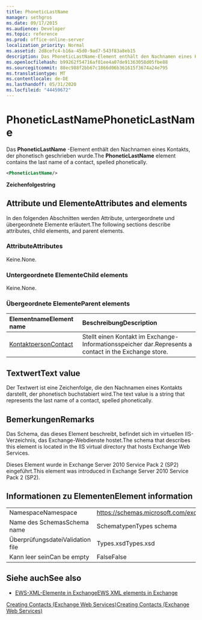 ```yaml
---
title: PhoneticLastName
manager: sethgros
ms.date: 09/17/2015
ms.audience: Developer
ms.topic: reference
ms.prod: office-online-server
localization_priority: Normal
ms.assetid: 2d8cefc4-b16a-45d0-9ad7-543f83a8eb15
description: Das PhoneticLastName-Element enthält den Nachnamen eines Kontakts, der phonetisch geschrieben wurde.
ms.openlocfilehash: b99262f54716af01ee4a07de91363058d05fbe88
ms.sourcegitcommit: 88ec988f2bb67c1866d06b361615f3674a24e795
ms.translationtype: MT
ms.contentlocale: de-DE
ms.lasthandoff: 05/31/2020
ms.locfileid: "44459672"
---
```

# <a name="phoneticlastname"></a><span data-ttu-id="68574-103">PhoneticLastName</span><span class="sxs-lookup"><span data-stu-id="68574-103">PhoneticLastName</span></span>

<span data-ttu-id="68574-104">Das **PhoneticLastName** -Element enthält den Nachnamen eines Kontakts, der phonetisch geschrieben wurde.</span><span class="sxs-lookup"><span data-stu-id="68574-104">The **PhoneticLastName** element contains the last name of a contact, spelled phonetically.</span></span> 
  
```XML
<PhoneticLastName/>
```

 <span data-ttu-id="68574-105">**Zeichenfolge**</span><span class="sxs-lookup"><span data-stu-id="68574-105">**string**</span></span>
## <a name="attributes-and-elements"></a><span data-ttu-id="68574-106">Attribute und Elemente</span><span class="sxs-lookup"><span data-stu-id="68574-106">Attributes and elements</span></span>

<span data-ttu-id="68574-107">In den folgenden Abschnitten werden Attribute, untergeordnete und übergeordnete Elemente erläutert.</span><span class="sxs-lookup"><span data-stu-id="68574-107">The following sections describe attributes, child elements, and parent elements.</span></span>
  
### <a name="attributes"></a><span data-ttu-id="68574-108">Attribute</span><span class="sxs-lookup"><span data-stu-id="68574-108">Attributes</span></span>

<span data-ttu-id="68574-109">Keine.</span><span class="sxs-lookup"><span data-stu-id="68574-109">None.</span></span>
  
### <a name="child-elements"></a><span data-ttu-id="68574-110">Untergeordnete Elemente</span><span class="sxs-lookup"><span data-stu-id="68574-110">Child elements</span></span>

<span data-ttu-id="68574-111">Keine.</span><span class="sxs-lookup"><span data-stu-id="68574-111">None.</span></span>
  
### <a name="parent-elements"></a><span data-ttu-id="68574-112">Übergeordnete Elemente</span><span class="sxs-lookup"><span data-stu-id="68574-112">Parent elements</span></span>

|<span data-ttu-id="68574-113">**Elementname**</span><span class="sxs-lookup"><span data-stu-id="68574-113">**Element name**</span></span>|<span data-ttu-id="68574-114">**Beschreibung**</span><span class="sxs-lookup"><span data-stu-id="68574-114">**Description**</span></span>|
|:-----|:-----|
|[<span data-ttu-id="68574-115">Kontaktperson</span><span class="sxs-lookup"><span data-stu-id="68574-115">Contact</span></span>](contact.md) <br/> |<span data-ttu-id="68574-116">Stellt einen Kontakt im Exchange-Informationsspeicher dar.</span><span class="sxs-lookup"><span data-stu-id="68574-116">Represents a contact in the Exchange store.</span></span>  <br/> |
   
## <a name="text-value"></a><span data-ttu-id="68574-117">Textwert</span><span class="sxs-lookup"><span data-stu-id="68574-117">Text value</span></span>

<span data-ttu-id="68574-118">Der Textwert ist eine Zeichenfolge, die den Nachnamen eines Kontakts darstellt, der phonetisch buchstabiert wird.</span><span class="sxs-lookup"><span data-stu-id="68574-118">The text value is a string that represents the last name of a contact, spelled phonetically.</span></span>
  
## <a name="remarks"></a><span data-ttu-id="68574-119">Bemerkungen</span><span class="sxs-lookup"><span data-stu-id="68574-119">Remarks</span></span>

<span data-ttu-id="68574-120">Das Schema, das dieses Element beschreibt, befindet sich im virtuellen IIS-Verzeichnis, das Exchange-Webdienste hostet.</span><span class="sxs-lookup"><span data-stu-id="68574-120">The schema that describes this element is located in the IIS virtual directory that hosts Exchange Web Services.</span></span>
  
<span data-ttu-id="68574-121">Dieses Element wurde in Exchange Server 2010 Service Pack 2 (SP2) eingeführt.</span><span class="sxs-lookup"><span data-stu-id="68574-121">This element was introduced in Exchange Server 2010 Service Pack 2 (SP2).</span></span>
  
## <a name="element-information"></a><span data-ttu-id="68574-122">Informationen zu Elementen</span><span class="sxs-lookup"><span data-stu-id="68574-122">Element information</span></span>

|||
|:-----|:-----|
|<span data-ttu-id="68574-123">Namespace</span><span class="sxs-lookup"><span data-stu-id="68574-123">Namespace</span></span>  <br/> |https://schemas.microsoft.com/exchange/services/2006/types  <br/> |
|<span data-ttu-id="68574-124">Name des Schemas</span><span class="sxs-lookup"><span data-stu-id="68574-124">Schema name</span></span>  <br/> |<span data-ttu-id="68574-125">Schematypen</span><span class="sxs-lookup"><span data-stu-id="68574-125">Types schema</span></span>  <br/> |
|<span data-ttu-id="68574-126">Überprüfungsdatei</span><span class="sxs-lookup"><span data-stu-id="68574-126">Validation file</span></span>  <br/> |<span data-ttu-id="68574-127">Types.xsd</span><span class="sxs-lookup"><span data-stu-id="68574-127">Types.xsd</span></span>  <br/> |
|<span data-ttu-id="68574-128">Kann leer sein</span><span class="sxs-lookup"><span data-stu-id="68574-128">Can be empty</span></span>  <br/> |<span data-ttu-id="68574-129">False</span><span class="sxs-lookup"><span data-stu-id="68574-129">False</span></span>  <br/> |
   
## <a name="see-also"></a><span data-ttu-id="68574-130">Siehe auch</span><span class="sxs-lookup"><span data-stu-id="68574-130">See also</span></span>



- [<span data-ttu-id="68574-131">EWS-XML-Elemente in Exchange</span><span class="sxs-lookup"><span data-stu-id="68574-131">EWS XML elements in Exchange</span></span>](ews-xml-elements-in-exchange.md)


[<span data-ttu-id="68574-132">Creating Contacts (Exchange Web Services)</span><span class="sxs-lookup"><span data-stu-id="68574-132">Creating Contacts (Exchange Web Services)</span></span>](https://msdn.microsoft.com/library/4845917e-70d1-481c-bbd7-011ec6571789%28Office.15%29.aspx)

